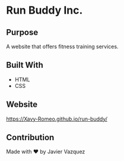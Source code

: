 # Run Buddy Inc.

## Purpose
A website that offers fitness training services.

## Built With
* HTML
* CSS

## Website
https://Xavy-Romeo.github.io/run-buddy/

## Contribution
Made with ❤️ by Javier Vazquez
